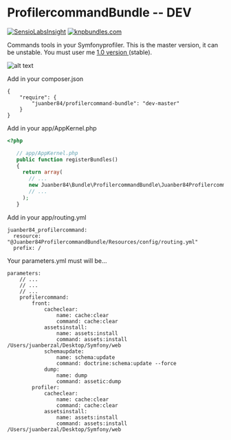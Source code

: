 ProfilercommandBundle -- DEV
============================

[![SensioLabsInsight](https://insight.sensiolabs.com/projects/f309f5a9-77c1-464c-ae6c-587ec91f60cc/big.png)](https://insight.sensiolabs.com/projects/f309f5a9-77c1-464c-ae6c-587ec91f60cc)
[![knpbundles.com](http://knpbundles.com/juanber84/ProfilercommandBundle/badge)](http://knpbundles.com/juanber84/ProfilercommandBundle)

Commands tools in your Symfonyprofiler. This is the master version, it can be unstable.
You must user me [1.0 version ](https://github.com/juanber84/ProfilercommandBundle/tree/1.0 "stable version") (stable).

![alt text](http://juanber84.pusku.com/recursos/pantallazo.png "ProfilercommandBundle")

Add in your composer.json

    {
        "require": {
            "juanber84/profilercommand-bundle": "dev-master"
        }
    }

Add in your app/AppKernel.php

```php
<?php

   // app/AppKernel.php
   public function registerBundles()
   {
     return array(
       // ...
       new Juanber84\Bundle\ProfilercommandBundle\Juanber84ProfilercommandBundle(),
       // ...
     );
   }
```
Add in your app/routing.yml

    juanber84_profilercommand:
      resource: "@Juanber84ProfilercommandBundle/Resources/config/routing.yml"
      prefix: /

Your parameters.yml must will be...

    parameters:
        // ...
        // ...
        // ...                
        profilercommand:
            front:
                cacheclear: 
                    name: cache:clear
                    command: cache:clear
                assetsinstall: 
                    name: assets:install
                    command: assets:install /Users/juanberzal/Desktop/Symfony/web  
                schemaupdate: 
                    name: schema:update
                    command: doctrine:schema:update --force
                dump: 
                    name: dump
                    command: assetic:dump
            profiler:
                cacheclear: 
                    name: cache:clear
                    command: cache:clear
                assetsinstall: 
                    name: assets:install
                    command: assets:install /Users/juanberzal/Desktop/Symfony/web   
